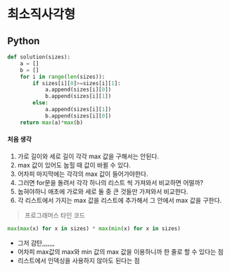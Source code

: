 # 최소직사각형
## Python
```python
def solution(sizes):
    a = []
    b = []
    for i in range(len(sizes)):
        if sizes[i][0]>=sizes[i][1]:
            a.append(sizes[i][0])
            b.append(sizes[i][1])
        else:
            a.append(sizes[i][1])
            b.append(sizes[i][0])
    return max(a)*max(b)
```
#### 처음 생각
1. 가로 길이와 세로 길이 각각 max 값을 구해서는 안된다.
2. max 값이 있어도 눕힐 때 값이 바뀔 수 있다.
3. 어차피 마지막에는 각각의 max 값이 들어가야한다.
4. 그러면 for문을 돌려서 각각 하나의 리스트 씩 가져와서 비교하면 어떨까?
5. 눕혀야하니 애초에 가로와 세로 둘 중 큰 것들만 가져와서 비교한다.
6. 각 리스트에서 가지는 max 값을 리스트에 추가해서 그 안에서 max 값을 구한다.

> 프로그래머스 타인 코드
```python
max(max(x) for x in sizes) * max(min(x) for x in sizes)
```
- 그저 감탄,,,,,,,
- 어차피 max값의 max와 min 값의 max 값을 이용하니까 한 줄로 할 수 있다는 점
- 리스트에서 인덱싱을 사용하지 않아도 된다는 점
